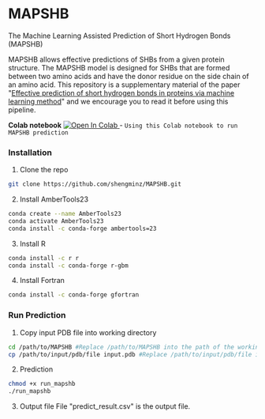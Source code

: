 # MAPSHB
The Machine Learning Assisted Prediction of Short Hydrogen Bonds (MAPSHB)

MAPSHB allows effective predictions of SHBs from a given protein structure. The MAPSHB model is designed for SHBs that are formed between two amino acids and have the donor residue on the side chain of an amino acid. This repository is a supplementary material of the paper "<a href="https://www.nature.com/articles/s41598-021-04306-4">Effective prediction of short hydrogen bonds in proteins via machine learning method</a>" and we encourage you to read it before using this pipeline.

**Colab notebook** <a href="https://colab.research.google.com/drive/1notF8VnttWgMMIkHiVNoWgEhQ9PjGkrK?authuser=1">
  <img src="https://colab.research.google.com/assets/colab-badge.svg" alt="Open In Colab"/>
</a> - `Using this Colab notebook to run MAPSHB prediction`

### Installation
1. Clone the repo
```bash
git clone https://github.com/shengminz/MAPSHB.git
```
2. Install AmberTools23  
```bash
conda create --name AmberTools23
conda activate AmberTools23
conda install -c conda-forge ambertools=23
```
3. Install R
```bash
conda install -c r r
conda install -c conda-forge r-gbm
```
4. Install Fortran
```bash
conda install -c conda-forge gfortran
```

### Run Prediction
1. Copy input PDB file into working directory
```bash
cd /path/to/MAPSHB #Replace /path/to/MAPSHB into the path of the working directory "MAPSHB"
cp /path/to/input/pdb/file input.pdb #Replace /path/to/input/pdb/file intp the path of the input PDB file
```
2. Prediction
```bash
chmod +x run_mapshb
./run_mapshb
```
3. Output file
File "predict_result.csv" is the output file.

